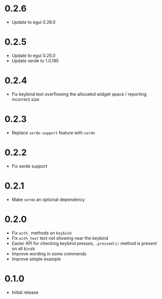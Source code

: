 # 0.2.6

* Update to egui 0.26.0

# 0.2.5

* Update to egui 0.25.0
* Update serde to 1.0.195

# 0.2.4

* Fix keybind text overflowing the allocated widget space / reporting incorrect size

# 0.2.3

* Replace `serde-support` feature with `serde`

# 0.2.2

* Fix serde support

# 0.2.1

* Make `serde` an optional dependency

# 0.2.0

* Fix `with_` methods on `Keybind`
* Fix `with_text` text not showing near the keybind
* Easier API for checking keybind presses, `.pressed(i)` method is present on all `Bind`s
* Improve wording in some commends
* Improve simple example

# 0.1.0

* Initial release
